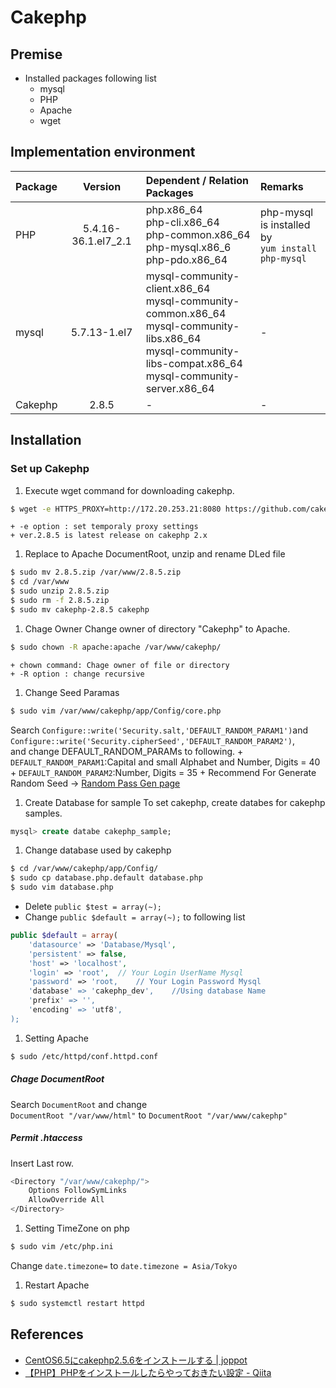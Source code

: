 # Cakephp
## Premise
+ Installed packages following list
	* mysql
	* PHP
	* Apache
	* wget

## Implementation environment
|Package|Version|Dependent / Relation Packages|Remarks|
|:---|:---:|:---|:---|
|PHP|5.4.16-36.1.el7_2.1|php.x86_64<br>php-cli.x86_64<br>php-common.x86_64<br>php-mysql.x86_6<br>php-pdo.x86_64|php-mysql is installed by<br> `yum install php-mysql`|
|mysql|5.7.13-1.el7|mysql-community-client.x86_64<br>mysql-community-common.x86_64<br>mysql-community-libs.x86_64<br>mysql-community-libs-compat.x86_64<br>mysql-community-server.x86_64|-|
|Cakephp|2.8.5|-|-|

## Installation
### Set up Cakephp
1. Execute wget command for downloading cakephp.
```bash
$ wget -e HTTPS_PROXY=http://172.20.253.21:8080 https://github.com/cakephp/cakephp/archive/2.8.5.zip
```
	+ -e option : set temporaly proxy settings
	+ ver.2.8.5 is latest release on cakephp 2.x
1. Replace to Apache DocumentRoot, unzip and rename DLed file
```bash
$ sudo mv 2.8.5.zip /var/www/2.8.5.zip
$ cd /var/www
$ sudo unzip 2.8.5.zip
$ sudo rm -f 2.8.5.zip
$ sudo mv cakephp-2.8.5 cakephp
```

1. Chage Owner
Change owner of directory "Cakephp" to Apache.
```bash
$ sudo chown -R apache:apache /var/www/cakephp/
```
	+ chown command: Chage owner of file or directory
	+ -R option : change recursive
1. Change Seed Paramas
```bash
$ sudo vim /var/www/cakephp/app/Config/core.php
```
Search   `Configure::write('Security.salt,'DEFAULT_RANDOM_PARAM1')`and  
`Configure::write('Security.cipherSeed','DEFAULT_RANDOM_PARAM2')`,  
and change DEFAULT_RANDOM_PARAMs to following.
	+ `DEFAULT_RANDOM_PARAM1`:Capital and small Alphabet and Number, Digits = 40
	+ `DEFAULT_RANDOM_PARAM2`:Number, Digits = 35
	+ Recommend For Generate Random Seed ->
[Random Pass Gen page](http://tomari.org/main/java/password.html)
1. Create Database for sample
To set cakephp, create databes for cakephp samples.
```SQL
mysql> create databe cakephp_sample;
```
1. Change database used by cakephp
```bash
$ cd /var/www/cakephp/app/Config/
$ sudo cp database.php.default database.php
$ sudo vim database.php
```
+ Delete `public $test = array(~);`
+ Change `public $default = array(~);` to following list
```PHP
public $default = array(
    'datasource' => 'Database/Mysql',
    'persistent' => false,
    'host' => 'localhost',
    'login' => 'root',	// Your Login UserName Mysql
    'password' => 'root,	// Your Login Password Mysql
    'database' => 'cakephp_dev',	//Using database Name
    'prefix' => '',
    'encoding' => 'utf8',
);
```
1. Setting Apache
```bash
$ sudo /etc/httpd/conf.httpd.conf
```
##### Chage DocumentRoot  
Search `DocumentRoot` and change  
`DocumentRoot "/var/www/html"` to `DocumentRoot "/var/www/cakephp"`
##### Permit .htaccess
Insert Last row.  
```bash
<Directory "/var/www/cakephp/">
	Options FollowSymLinks
	AllowOverride All
</Directory>
```
1. Setting TimeZone on php
```bash
$ sudo vim /etc/php.ini
```
Change `date.timezone=` to `date.timezone = Asia/Tokyo`
1. Restart Apache
```bash
$ sudo systemctl restart httpd
```


## References
+ [CentOS6.5にcakephp2.5.6をインストールする | joppot](https://joppot.info/2014/12/21/2253)
+ [【PHP】PHPをインストールしたらやっておきたい設定 - Qiita](http://qiita.com/knife0125/items/0e1af52255e9879f9332)
